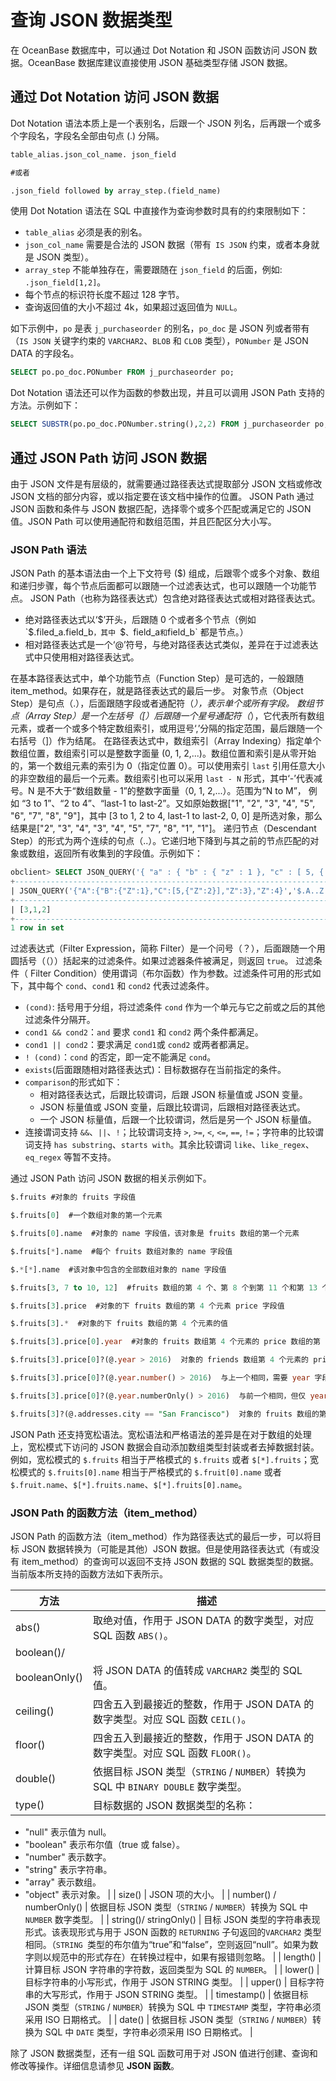 # 查询 JSON 数据类型
在 OceanBase 数据库中，可以通过 Dot Notation 和 JSON 函数访问 JSON 数据。OceanBase 数据库建议直接使用 JSON 基础类型存储 JSON 数据。
## 通过 Dot Notation 访问 JSON 数据
Dot Notation 语法本质上是一个表别名，后跟一个 JSON 列名，后再跟一个或多个字段名，字段名全部由句点 (.) 分隔。
```sql
table_alias.json_col_name. json_field 

#或者

.json_field followed by array_step.(field_name)
```
使用 Dot Notation 语法在 SQL 中直接作为查询参数时具有的约束限制如下：

- `table_alias` 必须是表的别名。
- `json_col_name` 需要是合法的 JSON 数据（带有` IS JSON` 约束，或者本身就是 JSON 类型）。
- `array_step` 不能单独存在，需要跟随在 `json_field` 的后面，例如: `.json_field[1,2]`。
- 每个节点的标识符长度不超过 128 字节。
- 查询返回值的大小不超过 4k，如果超过返回值为 `NULL`。	

如下示例中，`po` 是表 `j_purchaseorder` 的别名，`po_doc` 是 JSON 列或者带有（`IS JSON` 关键字约束的 `VARCHAR2`、`BLOB` 和 `CLOB` 类型），`PONumber` 是 JSON DATA 的字段名。
```sql
SELECT po.po_doc.PONumber FROM j_purchaseorder po;
```
Dot Notation 语法还可以作为函数的参数出现，并且可以调用 JSON Path 支持的方法。示例如下：
```sql
SELECT SUBSTR(po.po_doc.PONumber.string(),2,2) FROM j_purchaseorder po;
```
## 通过 JSON Path 访问 JSON 数据
由于 JSON 文件是有层级的，就需要通过路径表达式提取部分 JSON 文档或修改 JSON 文档的部分内容，或以指定要在该文档中操作的位置。
JSON Path 通过 JSON 函数和条件与 JSON 数据匹配，选择零个或多个匹配或满足它的 JSON 值。JSON Path 可以使用通配符和数组范围，并且匹配区分大小写。
### JSON Path 语法
JSON Path 的基本语法由一个上下文符号 ($) 组成，后跟零个或多个对象、数组和递归步骤，每个节点后面都可以跟随一个过滤表达式，也可以跟随一个功能节点。
JSON Path（也称为路径表达式）包含绝对路径表达式或相对路径表达式。

- 绝对路径表达式以‘$’开头，后跟随 0 个或者多个节点（例如 `$.filed_a.field_b`，其中 `$`、`field_a`和`field_b` 都是节点。）
- 相对路径表达式是一个‘@’符号，与绝对路径表达式类似，差异在于过滤表达式中只使用相对路径表达式。

在基本路径表达式中，单个功能节点（Function Step）是可选的，一般跟随 item_method。如果存在，就是路径表达式的最后一步。
对象节点（Object Step）是句点（.），后面跟随字段或者通配符（*），表示单个或所有字段。
数组节点（Array Step）是一个左括号（[）后跟随一个星号通配符（*），它代表所有数组元素，或者一个或多个特定数组索引，或用逗号‘,’分隔的指定范围，最后跟随一个右括号（]）作为结尾。
在路径表达式中，数组索引（Array Indexing）指定单个数组位置，数组索引可以是整数字面量 (0, 1, 2,...)。数组位置和索引是从零开始的，第一个数组元素的索引为 0（指定位置 0）。可以使用索引 `last` 引用任意大小的非空数组的最后一个元素。数组索引也可以采用 `last - N` 形式，其中‘-’代表减号。N 是不大于“数组数量 - 1”的整数字面量（0, 1, 2,...）。范围为“N  to M”，  例如 “3 to 1”、“2 to 4”、“last-1 to last-2”。又如原始数据["1", "2", "3", "4", "5", "6", "7", "8", "9"]，其中 [3 to 1, 2 to 4, last-1 to last-2, 0, 0] 是所选对象，那么结果是["2", "3", "4", "3", "4", "5", "7", "8", "1", "1"]。
递归节点（Descendant Step）的形式为两个连续的句点（..）。它递归地下降到与其之前的节点匹配的对象或数组，返回所有收集到的字段值。示例如下：
```sql
obclient> SELECT JSON_QUERY('{ "a" : { "b" : { "z" : 1 }, "c" : [ 5, { "z" : 2 } ], "z" : 3 }, "z" : 4 }', '$.a..z' WITH ARRAY WRAPPER) FROM DUAL;
+----------------------------------------------------------------------------------------+
| JSON_QUERY('{"A":{"B":{"Z":1},"C":[5,{"Z":2}],"Z":3},"Z":4}','$.A..Z'WITHARRAYWRAPPER) |
+----------------------------------------------------------------------------------------+
| [3,1,2]                                                                                |
+----------------------------------------------------------------------------------------+
1 row in set
```
过滤表达式（Filter Expression，简称 Filter）是一个问号（？），后面跟随一个用圆括号（（））括起来的过滤条件。如果过滤器条件被满足，则返回 `true`。
过滤条件（ Filter Condition）使用谓词（布尔函数）作为参数。过滤条件可用的形式如下，其中每个 `cond`、`cond1` 和 `cond2` 代表过滤条件。

- `(cond)`: 括号用于分组，将过滤条件 `cond` 作为一个单元与它之前或之后的其他过滤条件分隔开。
- `cond1 && cond2`：`and` 要求 `cond1` 和 `cond2` 两个条件都满足。
- `cond1 || cond2`：要求满足 `cond1`或 `cond2` 或两者都满足。
- `! (cond)`：`cond` 的否定，即一定不能满足  `cond`。
- `exists`(后面跟随相对路径表达式)：目标数据存在当前指定的条件。
- `comparison`的形式如下：
   - 相对路径表达式，后跟比较谓词，后跟 JSON 标量值或 JSON 变量。
   - JSON 标量值或 JSON 变量，后跟比较谓词，后跟相对路径表达式。
   -  一个 JSON 标量值，后跟一个比较谓词，然后是另一个 JSON 标量值。
-  连接谓词支持 `&&`、`||`、`!`；比较谓词支持 `>`, `>=`, `<`, `<=`, `==`, `!=`；字符串的比较谓词支持 `has substring`、`starts with`。其余比较谓词 `like`、`like_regex`、`eq_regex` 等暂不支持。

通过 JSON Path 访问 JSON 数据的相关示例如下。
```sql
$.fruits #对象的 fruits 字段值

$.fruits[0]  #一个数组对象的第一个元素

$.fruits[0].name  #对象的 name 字段值，该对象是 fruits 数组的第一个元素

$.fruits[*].name  #每个 fruits 数组对象的 name 字段值

$.*[*].name  #该对象中包含的全部数组对象的 name 字段值

$.fruits[3, 7 to 10, 12]  #fruits 数组的第 4 个、第 8 个到第 11 个和第 13 个元素。元素必须按升序指定。

$.fruits[3].price  #对象的下 fruits 数组的第 4 个元素 price 字段值

$.fruits[3].*  #对象的下 fruits 数组的第 4 个元素的值

$.fruits[3].price[0].year  #对象的 fruits 数组第 4 个元素的 price 数组的第 1 个元素的 year 字段值。

$.fruits[3].price[0]?(@.year > 2016)  对象的 friends 数组第 4 个元素的 price 数组的第 1 个元素的值，如果满足如下条件:price 数组的第 1 个元素的 year 的值可以转换成数字，并且满足 '> 2016'

$.fruits[3].price[0]?(@.year.number() > 2016)  与上一个相同，需要 year 字段值类型具备 number() 方法（字符串和数组都返回数字，如 2017，"2017",该方法都返回 2017），并且该方法返回值 > 2016

$.fruits[3].price[0]?(@.year.numberOnly() > 2016)  与前一个相同，但仅 year 字段值类型的方法 numberOnly(),相对上一个排除 year 值为字符串数字（例如 "2017"）的情况。

$.fruits[3]?(@.addresses.city == "San Francisco")  对象的 fruits 数组的第 4 个元素，前提是它有一个 addresses 字段，其值为一个对象，其字段 city 的值为字符串"San Francisco"。
```
JSON Path 还支持宽松语法。宽松语法和严格语法的差异是在对于数组的处理上，宽松模式下访问的 JSON 数据会自动添加数组类型封装或者去掉数据封装。
例如，宽松模式的 `$.fruits` 相当于严格模式的 `$.fruits` 或者 `$[*].fruits`；宽松模式的 `$.fruits[0].name` 相当于严格模式的 `$.fruit[0].name` 或者 `$.fruit.name`、`$[*].fruits.name`、`$[*].fruits[0].name`。
### JSON Path 的函数方法（item_method）
JSON Path 的函数方法（item_method）作为路径表达式的最后一步，可以将目标 JSON 数据转换为（可能是其他）JSON 数据。但是使用路径表达式（有或没有 item_method）的查询可以返回不支持 JSON 数据的 SQL 数据类型的数据。当前版本所支持的函数方法如下表所示。

| **方法** | **描述** |
| --- | --- |
| abs() | 取绝对值，作用于 JSON DATA 的数字类型，对应 SQL 函数 `ABS()`。 |
| boolean()/
booleanOnly() | 将 JSON DATA 的值转成 `VARCHAR2` 类型的 SQL 值。 |
| ceiling() | 四舍五入到最接近的整数，作用于 JSON DATA 的数字类型。对应 SQL 函数 `CEIL()`。 |
| floor() | 四舍五入到最接近的整数，作用于 JSON DATA 的数字类型。对应 SQL 函数 `FLOOR()`。 |
| double() | 依据目标 JSON 类型（`STRING` / `NUMBER`）转换为 SQL 中 `BINARY DOUBLE` 数字类型。 |
| type() | 目标数据的 JSON 数据类型的名称：
- "null" 表示值为 null。
- "boolean" 表示布尔值（true 或 false）。
- "number" 表示数字。
- "string" 表示字符串。
- "array" 表示数组。
- "object" 表示对象。
 |
| size() | JSON 项的大小。 |
| number() /
numberOnly() | 依据目标 JSON 类型（`STRING` / `NUMBER`）转换为 SQL 中 `NUMBER` 数字类型。 |
| string()/
stringOnly() | 目标 JSON 类型的字符串表现形式。该表现形式与用于 JSON 函数的 `RETURNING` 子句返回的`VARCHAR2` 类型相同。（`STRING `类型的布尔值为“true”和“false”，空则返回“null”。如果为数字则以规范中的形式存在）在转换过程中，如果有报错则忽略。 |
| length() | 计算目标 JSON 字符串的字符数，返回类型为 SQL 的 `NUMBER`。 |
| lower() | 目标字符串的小写形式，作用于 JSON STRING 类型。 |
| upper() | 目标字符串的大写形式，作用于 JSON STRING 类型。 |
| timestamp() | 依据目标 JSON 类型（`STRING` / `NUMBER`）转换为 SQL 中 `TIMESTAMP` 类型，字符串必须采用 ISO 日期格式。 |
| date() | 依据目标 JSON 类型（`STRING` / `NUMBER`）转换为 SQL 中 `DATE` 类型，字符串必须采用 ISO 日期格式。 |

除了 JSON 数据类型，还有一组 SQL 函数可用于对 JSON 值进行创建、查询和修改等操作。详细信息请参见 **JSON 函数**。
